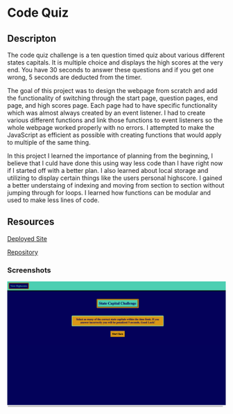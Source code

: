 # Code Quiz

## Descripton

The code quiz challenge is a ten question timed quiz about various different states capitals. It is multiple choice and displays the high scores at the very end. You have 30 seconds to answer these questions and if you get one wrong, 5 seconds are deducted from the timer.

The goal of this project was to design the webpage from scratch and add the functionality of switching through the start page, question pages, end page, and high scores page. Each page had to have specific functionality which was almost always created by an event listener. I had to create various different functions and link those functions to event listeners so the whole webpage worked properly with no errors. I attempted to make the JavaScript as efficient as possible with creating functions that would apply to multiple of the same thing. 

In this project I learned the importance of planning from the beginning, I believe that I culd have done this using way less code than I have right now if I started off with a better plan. I also learned about local storage and utilizing to display certain things like the users personal highscore. I gained a better understaing of indexing and moving from section to section without jumping through for loops. I learned how functions can be modular and used to make less lines of code.

## Resources

[Deployed Site](https://cdgonzo23.github.io/code-quiz/)

[Repository](https://github.com/cdgonzo23/code-quiz)

### Screenshots
![Screenshot](./assets/images/Screenshot.png)